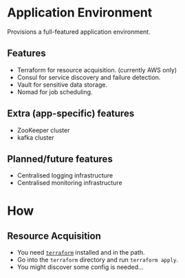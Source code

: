 # Application Environment

Provisions a full-featured application environment.

## Features

 - Terraform for resource acquisition. (currently AWS only)
 - Consul for service discovery and failure detection.
 - Vault for sensitive data storage.
 - Nomad for job scheduling.
 
## Extra (app-specific) features

 - ZooKeeper cluster
 - kafka cluster
 
## Planned/future features

 - Centralised logging infrastructure
 - Centralised monitoring infrastructure
 
# How

## Resource Acquisition

 - You need [`terraform`](https://www.terraform.io/) installed and in the path.
 - Go into the `terraform` directory and run `terraform apply`.
 - You might discover some config is needed...

 
